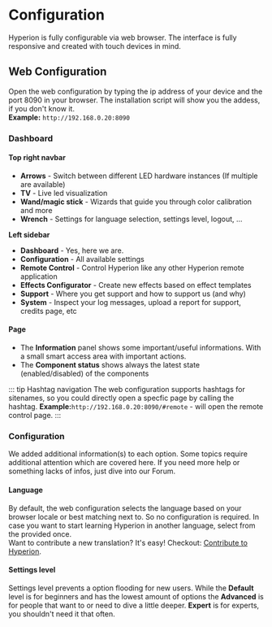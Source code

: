 # Configuration
Hyperion is fully configurable via web browser. The interface is fully responsive and created with touch devices in mind.

## Web Configuration
Open the web configuration by typing the ip address of your device and the port 8090 in your browser. The installation script will show you the addess, if you don't know it. \
**Example:** `http://192.168.0.20:8090`

### Dashboard
<ImageWrap src="/images/en/user_config_dash.jpg" alt="Hyperion Web Configuration - Dashboard" />

#### Top right navbar
 * **Arrows** - Switch between different LED hardware instances (If multiple are available)
 * **TV** - Live led visualization
 * **Wand/magic stick** - Wizards that guide you through color calibration and more
 * **Wrench** - Settings for language selection, settings level, logout, ...
 
 **Left sidebar**
 * **Dashboard** - Yes, here we are.
 * **Configuration** - All available settings
 * **Remote Control** - Control Hyperion like any other Hyperion remote application
 * **Effects Configurator** - Create new effects based on effect templates
 * **Support** - Where you get support and how to support us (and why)
 * **System** - Inspect your log messages, upload a report for support, credits page, etc

#### Page
  * The **Information** panel shows some important/useful informations. With a small smart access area with important actions.
  * The **Component status** shows always the latest state (enabled/disabled) of the components

::: tip Hashtag navigation
The web configuration supports hashtags for sitenames, so you could directly open a specfic page by calling the hashtag. **Example:**`http://192.168.0.20:8090/#remote` - will open the remote control page.
:::

### Configuration
We added additional information(s) to each option. Some topics require additional attention which are covered here. If you need more help or something lacks of infos, just dive into our Forum.

#### Language
By default, the web configuration selects the language based on your browser locale or best matching next to. So no configuration is required. In case you want to start learning Hyperion in another language, select from the provided once. \
Want to contribute a new translation? It's easy! Checkout: [Contribute to Hyperion](https://github.com/hyperion-project/hyperion.ng#contributing).
<ImageWrap src="/images/en/user_config_lang.jpg" alt="Hyperion Web Configuration - Language" />

#### Settings level
Settings level prevents a option flooding for new users. While the **Default** level is for beginners and has the lowest amount of options the **Advanced** is for people that want to or need to dive a little deeper. **Expert** is for experts, you shouldn't need it that often.
<ImageWrap src="/images/en/user_config_access.jpg" alt="Hyperion Web Configuration - Settings level" />

